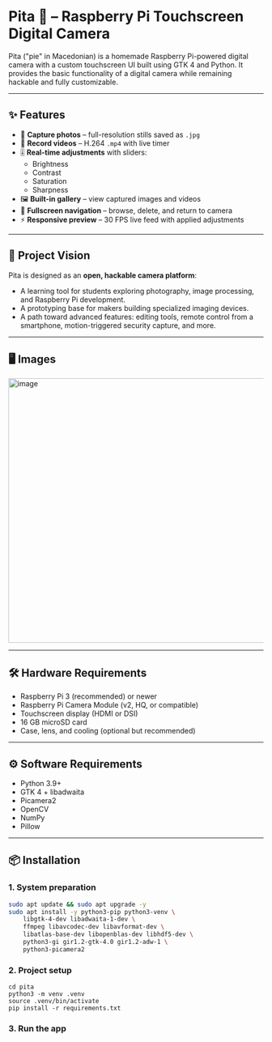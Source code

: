 # Pita 📸 – Raspberry Pi Touchscreen Digital Camera

Pita ("pie" in Macedonian) is a homemade Raspberry Pi-powered digital camera with a custom touchscreen UI built using GTK 4 and Python. It provides the basic functionality of a digital camera while remaining hackable and fully customizable.

---

## ✨ Features

- 📸 **Capture photos** – full-resolution stills saved as `.jpg`
- 🎥 **Record videos** – H.264 `.mp4` with live timer
- 🎚 **Real-time adjustments** with sliders:
  - Brightness
  - Contrast
  - Saturation
  - Sharpness
- 🖼 **Built-in gallery** – view captured images and videos
- 🔄 **Fullscreen navigation** – browse, delete, and return to camera
- ⚡ **Responsive preview** – 30 FPS live feed with applied adjustments

---

## 🚀 Project Vision

Pita is designed as an **open, hackable camera platform**:

- A learning tool for students exploring photography, image processing, and Raspberry Pi development.
- A prototyping base for makers building specialized imaging devices.
- A path toward advanced features: editing tools, remote control from a smartphone, motion-triggered security capture, and more.

---

## 🖥️ Images

<img width="931" height="523" alt="image" src="https://github.com/user-attachments/assets/fbca959b-c94c-4e1e-ba65-dd1a4ff753f1" />

---

## 🛠 Hardware Requirements

- Raspberry Pi 3 (recommended) or newer
- Raspberry Pi Camera Module (v2, HQ, or compatible)
- Touchscreen display (HDMI or DSI)
- 16 GB microSD card
- Case, lens, and cooling (optional but recommended)

---

## ⚙️ Software Requirements

- Python 3.9+
- GTK 4 + libadwaita
- Picamera2
- OpenCV
- NumPy
- Pillow

---

## 📦 Installation

### 1. System preparation

```bash
sudo apt update && sudo apt upgrade -y
sudo apt install -y python3-pip python3-venv \
    libgtk-4-dev libadwaita-1-dev \
    ffmpeg libavcodec-dev libavformat-dev \
    libatlas-base-dev libopenblas-dev libhdf5-dev \
    python3-gi gir1.2-gtk-4.0 gir1.2-adw-1 \
    python3-picamera2
```

### 2. Project setup
```git clone https://github.com/Marko534/pita.git
cd pita
python3 -m venv .venv
source .venv/bin/activate
pip install -r requirements.txt
```

### 3. Run the app
```python3 pita/main.py
```
